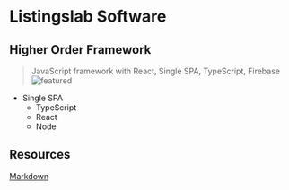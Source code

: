 # Listingslab Software
## Higher Order Framework
> JavaScript framework with React, Single SPA, TypeScript, Firebase
![featured](https://listingslab.com/svg/featured/home.svg)
- Single SPA
    - TypeScript
    - React
    - Node

## Resources
[Markdown](https://docs.github.com/github/writing-on-github/getting-started-with-writing-and-formatting-on-github/basic-writing-and-formatting-syntax)
